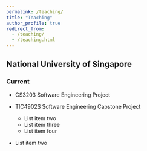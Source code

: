 ```yaml
---
permalink: /teaching/
title: "Teaching"
author_profile: true
redirect_from: 
  - /teaching/
  - /teaching.html
---
```


## National University of Singapore
### Current

  * CS3203 Software Engineering Project
  * TIC4902S Software Engineering Capstone Project


   
      * List item two
      * List item three
      * List item four
  * List item two
